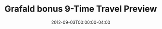 ---
title: "Grafald bonus 9-Time Travel Preview"
type: "image"
date: 2012-09-03T00:00:00-04:00
draft: false
categories: ["Projects"]
image_path: "../img/2012/bonus_9.png"
alt_text: ""
---